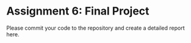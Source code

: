 # Assignment 6: Final Project

Please commit your code to the repository and create a detailed report here.
